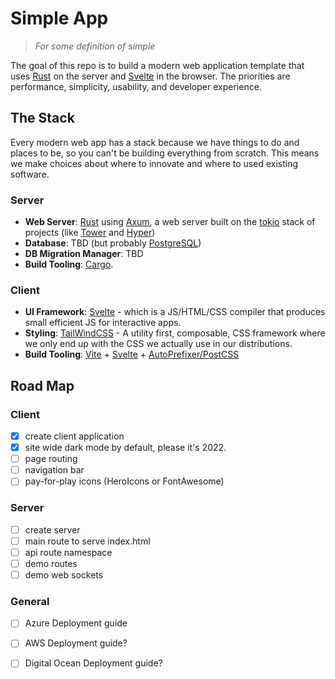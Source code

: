 # Simple App

> *For some definition of simple*

The goal of this repo is to build a modern web application template that uses [Rust] on the server and [Svelte] in the browser. The priorities are performance, simplicity, usability, and developer experience.

## The Stack
Every modern web app has a stack because we have things to do and places to be, so you can't be building everything from scratch. This means we make choices about where to innovate and where to used existing software.

### Server
* **Web Server**: [Rust] using [Axum], a web server built on the [tokio] stack of projects (like [Tower] and [Hyper])
* **Database**: TBD (but probably [PostgreSQL])
* **DB Migration Manager**: TBD
* **Build Tooling**: [Cargo].

### Client
* **UI Framework**: [Svelte] - which is a JS/HTML/CSS compiler that produces small efficient JS for interactive apps.
* **Styling**: [TailWindCSS] - A utility first, composable, CSS framework where we only end up with the CSS we actually use in our distributions.
* **Build Tooling**: [Vite] + [Svelte] + [AutoPrefixer/PostCSS]
  
## Road Map
### Client
* [x] create client application
* [x] site wide dark mode by default, please it's 2022.
* [ ] page routing
* [ ] navigation bar
* [ ] pay-for-play icons (HeroIcons or FontAwesome)
  
### Server
* [ ] create server
* [ ] main route to serve index.html
* [ ] api route namespace
* [ ] demo routes
* [ ] demo web sockets

### General
* [ ] Azure Deployment guide
* [ ] AWS Deployment guide?
* [ ] Digital Ocean Deployment guide?


[Rust]:https://www.rust-lang.org/
[Cargo]: https://doc.rust-lang.org/cargo/
[Axum]:https://github.com/tokio-rs/axum
[Tokio]:https://tokio.rs/
[Tower]:https://github.com/tower-rs/tower
[Hyper]:https://github.com/hyperium/hyper
[PostgreSQL]:https://www.postgresql.org/
[Svelte]:https://svelte.dev/
[TailWindCSS]: https://tailwindcss.com/
[Vite]: https://vitejs.dev/
[AutoPrefixer/PostCSS]: https://github.com/postcss/autoprefixer